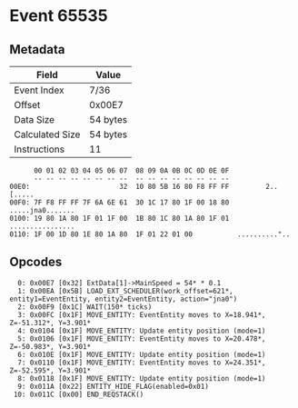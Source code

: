 # Event 65535

## Metadata

| Field           | Value    |
|-----------------|----------|
| Event Index     | 7/36     |
| Offset          | 0x00E7   |
| Data Size       | 54 bytes |
| Calculated Size | 54 bytes |
| Instructions    | 11       |

```
      00 01 02 03 04 05 06 07  08 09 0A 0B 0C 0D 0E 0F
      -- -- -- -- -- -- -- --  -- -- -- -- -- -- -- --
00E0:                      32  10 80 5B 16 80 F8 FF FF         2..[.....
00F0: 7F F8 FF FF 7F 6A 6E 61  30 1C 17 80 1F 00 18 80  .....jna0.......
0100: 19 80 1A 80 1F 01 1F 00  1B 80 1C 80 1A 80 1F 01  ................
0110: 1F 00 1D 80 1E 80 1A 80  1F 01 22 01 00           .........."..   
```

## Opcodes

```
  0: 0x00E7 [0x32] ExtData[1]->MainSpeed = 54* * 0.1
  1: 0x00EA [0x5B] LOAD_EXT_SCHEDULER(work_offset=621*, entity1=EventEntity, entity2=EventEntity, action="jna0")
  2: 0x00F9 [0x1C] WAIT(150* ticks)
  3: 0x00FC [0x1F] MOVE_ENTITY: EventEntity moves to X=18.941*, Z=-51.312*, Y=3.901*
  4: 0x0104 [0x1F] MOVE_ENTITY: Update entity position (mode=1)
  5: 0x0106 [0x1F] MOVE_ENTITY: EventEntity moves to X=20.478*, Z=-50.983*, Y=3.901*
  6: 0x010E [0x1F] MOVE_ENTITY: Update entity position (mode=1)
  7: 0x0110 [0x1F] MOVE_ENTITY: EventEntity moves to X=24.351*, Z=-52.595*, Y=3.901*
  8: 0x0118 [0x1F] MOVE_ENTITY: Update entity position (mode=1)
  9: 0x011A [0x22] ENTITY_HIDE_FLAG(enabled=0x01)
 10: 0x011C [0x00] END_REQSTACK()
```
